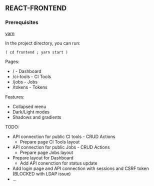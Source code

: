 ## REACT-FRONTEND

### Prerequisites

[yarn](https://classic.yarnpkg.com/en/docs/install/#debian-stable)

In the project directory, you can run:

`( cd frontend ; yarn start )`

Pages:

* / - Dashboard
* /ci-tools - CI Tools
* /jobs - Jobs
* /tokens - Tokens

Features:

* Collapsed menu
* Dark/Light modes
* Shadows and gradients

TODO:

* API connection for public CI tools - CRUD Actions
  * Prepare page CI Tools layout
* API connection for public Jobs - CRUD Actions
  * Prepare page Jobs layout
* Prepare layout for Dashboard
  * Add API conenction for status update
* Add login page and API connection with sessions and CSRF token (BLOCKED with LDAP issue)
* ...